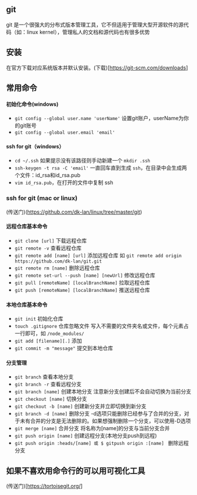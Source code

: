 ## git
git 是一个很强大的分布式版本管理工具，它不但适用于管理大型开源软件的源代码（如：linux kernel），管理私人的文档和源代码也有很多优势

## 安装
在官方下载对应系统版本并默认安装。(下载)[https://git-scm.com/downloads]

## 常用命令
#### 初始化命令(windows)
- `git config --global user.name 'userName'` 设置git账户，userName为你的git账号
- `git config --global user.email 'email'`
#### ssh for git（windows）
- `cd ~/.ssh` 如果提示没有该路径则手动新建一个 `mkdir .ssh`
- `ssh-keygen -t rsa -C 'email'` 一直回车直到生成 `ssh`，在目录中会生成两个文件：id_rsa和id_rsa.pub
- `vim id_rsa.pub`，在打开的文件中复制 ssh
### ssh for git (mac or linux)
(传送门)(https://github.com/dk-lan/linux/tree/master/git)
#### 远程仓库基本命令
- `git clone [url]` 下载远程仓库
- `git remote -v` 查看远程仓库
- `git remote add [name] [url]` 添加远程仓库 如 `git remote add origin https://github.com/dk-lan/git.git`
- `git remote rm [name]` 删除远程仓库
- `git remote set-url --push [name] [newUrl]` 修改远程仓库
- `git pull [remoteName] [localBranchName]` 拉取远程仓库
- `git push [remoteName] [localBranchName]` 推送远程仓库

#### 本地仓库基本命令
- `git init` 初始化仓库
- `touch .gitignore` 仓库忽略文件 写入不需要的文件夹名或文件，每个元素占一行即可，如 `/node_modules/`
- `git add [filename][.]` 添加
- `git commit -m "message"` 提交到本地仓库

#### 分支管理
- `git branch` 查看本地分支
- `git branch -r` 查看远程分支
- `git branch [name]` 创建本地分支 注意新分支创建后不会自动切换为当前分支
- `git checkout [name]` 切换分支
- `git checkout -b [name]` 创建新分支并立即切换到新分支
- `git branch -d [name]` 删除分支  -d选项只能删除已经参与了合并的分支，对于未有合并的分支是无法删除的。如果想强制删除一个分支，可以使用-D选项
- `git merge [name]` 合并分支 将名称为[name]的分支与当前分支合并
- `git push origin [name]` 创建远程分支(本地分支push到远程)
- `git push origin :heads/[name] 或 $ gitpush origin :[name] ` 删除远程分支

## 如果不喜欢用命令行的可以用可视化工具
(传送门)[https://tortoisegit.org/]